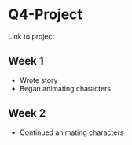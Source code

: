 # Q4-Project

Link to project 

## Week 1
- Wrote story
- Began animating characters


## Week 2
- Continued animating characters


